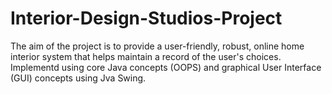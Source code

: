 # Interior-Design-Studios-Project

The aim of the project is to provide a user-friendly, robust, online home interior system that helps maintain a record of the user's choices. Implementd using core Java concepts (OOPS) and graphical User Interface (GUI) concepts using Jva Swing.
